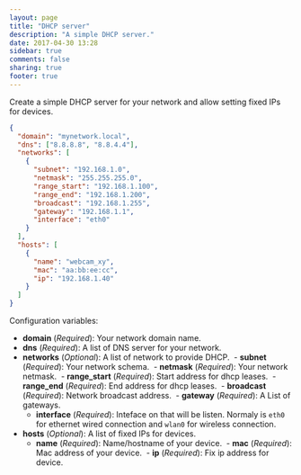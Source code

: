 ```yaml
---
layout: page
title: "DHCP server"
description: "A simple DHCP server."
date: 2017-04-30 13:28
sidebar: true
comments: false
sharing: true
footer: true
---
```


Create a simple DHCP server for your network and allow setting fixed IPs for devices.

```json
{
  "domain": "mynetwork.local",
  "dns": ["8.8.8.8", "8.8.4.4"],
  "networks": [
    {
      "subnet": "192.168.1.0",
      "netmask": "255.255.255.0",
      "range_start": "192.168.1.100",
      "range_end": "192.168.1.200",
      "broadcast": "192.168.1.255",
      "gateway": "192.168.1.1",
      "interface": "eth0"
    }
  ],
  "hosts": [
    {
      "name": "webcam_xy",
      "mac": "aa:bb:ee:cc",
      "ip": "192.168.1.40"
    }
  ]
}
```

Configuration variables:

- **domain** (*Required*): Your network domain name.
- **dns** (*Required*): A list of DNS server for your network.
- **networks** (*Optional*): A list of network to provide DHCP.
  - **subnet** (*Required*): Your network schema.
  - **netmask** (*Required*): Your network netmask.
  - **range_start** (*Required*): Start address for dhcp leases.
  - **range_end** (*Required*): End address for dhcp leases.
  - **broadcast** (*Required*): Network broadcast address.
  - **gateway** (*Required*): A List of gateways.
  - **interface** (*Required*): Inteface on that will be listen. Normaly is `eth0` for ethernet wired connection and `wlan0` for wireless connection.
- **hosts** (*Optional*): A list of fixed IPs for devices.
  - **name** (*Required*): Name/hostname of your device.
  - **mac** (*Required*): Mac address of your device.
  - **ip** (*Required*): Fix ip address for device.
